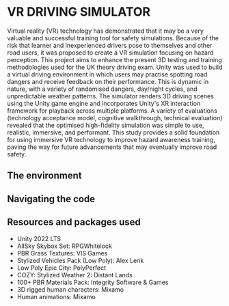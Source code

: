 # VR DRIVING SIMULATOR

Virtual reality (VR) technology has demonstrated that it may be a very valuable and successful training tool for safety simulations. Because of the risk that learner and inexperienced drivers pose to themselves and other road users, it was proposed to create a VR simulation focusing on hazard perception. This project aims to enhance the present 3D testing and training methodologies used for the UK theory driving exam. Unity was used to build a virtual driving environment in which users may practise spotting road dangers and receive feedback on their performance. This is dynamic in nature, with a variety of randomised dangers, day/night cycles, and unpredictable weather patterns. The simulator renders 3D driving scenes using the Unity game engine and incorporates Unity's XR interaction framework for playback across multiple platforms. A variety of evaluations (technology acceptance model, cognitive walkthrough, technical evaluation) revealed that the optimised high-fidelity simulation was simple to use, realistic, immersive, and performant. 
This study provides a solid foundation for using immersive VR technology to improve hazard awareness training, paving the way for future advancements that may eventually improve road safety. 

## The environment

## Navigating the code

## Resources and packages used
- Unity 2022 LTS
- AllSky Skybox Set: RPGWhitelock
-	PBR Grass Textures: VIS Games
-	Stylized Vehicles Pack (Low Poly): Alex Lenk
-	Low Poly Epic City: PolyPerfect
-	COZY: Stylized Weather 2: Distant Lands
-	100+ PBR Materials Pack: Integrity Software & Games
-	3D rigged human characters: Mixamo
-	Human animations: Mixamo
